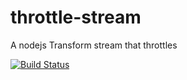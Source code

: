 # throttle-stream
A nodejs Transform stream that throttles

[![Build Status](https://travis-ci.org/hadrienk/throttle-stream.svg?branch=master)](https://travis-ci.org/hadrienk/throttle-stream)


